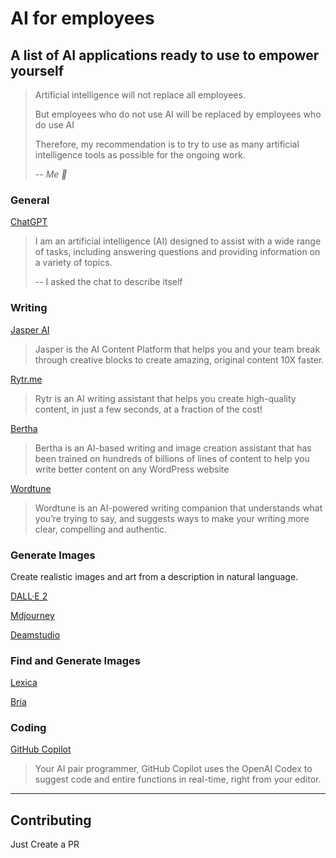 # AI for employees
## A list of AI applications ready to use to empower yourself

>Artificial intelligence will not replace all employees.
>
>But employees who do not use AI will be replaced by employees who do use AI
>
>Therefore, my recommendation is to try to use as many artificial intelligence tools as possible for the ongoing work.
>
>-- <cite>Me 🙂</cite>

### General

<a href="https://chat.openai.com/chat" target="_blank">ChatGPT</a>
> I am an artificial intelligence (AI) designed to assist with a wide range of tasks, including answering questions and providing information on a variety of topics. 
>
> -- I asked the chat to describe itself

### Writing

<a href="https://www.jasper.ai/" target="_blank">Jasper AI</a>
> Jasper is the AI Content Platform that helps you and your team break through creative blocks to create amazing, original content 10X faster.

<a href="https://rytr.me/" target="_blank">Rytr.me</a>
>Rytr is an AI writing assistant that helps you create high-quality content, in just a few seconds, at a fraction of the cost!

<a href="https://bertha.ai/" target="_blank">Bertha</a>
>Bertha is an AI-based writing and image creation assistant that has been trained on hundreds of billions of lines of content to help you write better content on any WordPress website 


<a href="https://www.wordtune.com/" target="_blank">Wordtune</a>
>Wordtune is an AI-powered writing companion that understands what you’re trying to say, and suggests ways to make your writing more clear, compelling and authentic. 

### Generate Images
Create realistic images and art from a description in natural language.

<a href="https://openai.com/dall-e-2/" target="_blank">DALL·E 2</a>

<a href="https://www.midjourney.com/" target="_blank">Mdjourney</a>

<a href="https://beta.dreamstudio.ai/" target="_blank">Deamstudio</a>

### Find and Generate Images

<a href="https://lexica.art/" target="_blank">Lexica</a>

<a href="https://labs.bria.ai/" target="_blank">Bria</a>

### Coding

<a href="https://github.com/features/copilot/" target="_blank">GitHub Copilot</a>

>Your AI pair programmer, GitHub Copilot uses the OpenAI Codex to suggest code and entire functions in real-time, right from your editor.


-----

## Contributing

Just Create a PR







